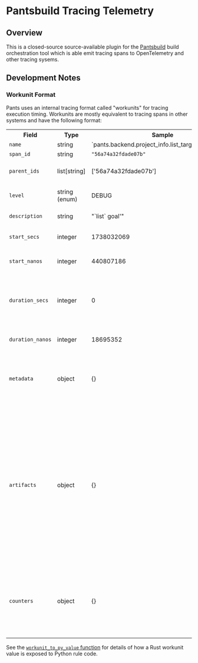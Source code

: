 # Pantsbuild Tracing Telemetry

## Overview

This is a closed-source source-available plugin for the [Pantsbuild](https://pantsbuild.org/) build orchestration tool which is able emit tracing spans to OpenTelemetry and other tracing sysems.

## Development Notes

### Workunit Format

Pants uses an internal tracing format called "workunits" for tracing execution timing. Workunits are mostly equivalent to tracing spans in other systems and have the following format:

<table>
    <tr>
        <th>Field</th>
        <th>Type</th>
        <th>Sample</th>
        <th>Description</th>
    </tr>
    <tr>
        <td><code>name</code></td>
        <td>string</td>
        <td>`pants.backend.project_info.list_targets.list_targets`</td>
        <td>Name of the workunit.</td>
    </tr>
    <tr>
        <td><code>span_id</code></td>
        <td>string</td>
        <td><code>"56a74a32fdade07b"</code></td>
        <td>Unique identifider for this workunit.</td>
    </tr>
    <tr>
        <td><code>parent_ids</code></td>
        <td>list[string]</td>
        <td>['56a74a32fdade07b']</td>
        <td>List of the span IDs which are the parent(s) of this workunit in the tracing graph.</td>
    </tr>
    <tr>
        <td><code>level</code></td>
        <td>string (enum)</td>
        <td>DEBUG</td>
        <td>The logging level for this workunuit. One of ERROR, WARN, INFO, DEBUG, or TRACE.</td>
    </tr>
    <tr>
        <td><code>description</code></td>
        <td>string</td>
        <td>"`list` goal'"</td>
        <td>Human-readable description of the task represented by the workunit.</td>
    </tr>
    <tr>
        <td><code>start_secs</code></td>
        <td>integer</td>
        <td>1738032069</td>
        <td>Numer of seconds since the unix epoch UTC for the start of the workunit's execution.</td>
    </tr>
    <tr>
        <td><code>start_nanos</code></td>
        <td>integer</td>
        <td>440807186</td>
        <td>Sub-second nanoseconds comoponent of the workunit's start time.</td>
    </tr>
    <tr>
        <td><code>duration_secs</code></td>
        <td>integer</td>
        <td>0</td>
        <td>Seconds component of the duration of time during which this workunit executed. to compute the end time, add this value (along with `duration_nanos`) to the time represented by `start_secs` and `start_nanos`.</td>
    </tr>
    <tr>
        <td><code>duration_nanos</code></td>
        <td>integer</td>
        <td>18695352</td>
        <td>Sub-second nanoseconds component of the time during which this workunit executed.</td>
    </tr>
    <tr>
        <td><code>metadata</code></td>
        <td>object</td>
        <td>{}</td>
        <td>Workunit-specific mapping of metadata values. Metadata may be added by Pants rules to annonate a workunit's execution. (See the <a href="https://github.com/pantsbuild/pants/blob/1d1e93edcdf617c651c3eb1d1cbadd29d99172b2/src/python/pants/engine/engine_aware.py#L29">EngineAwareParameter.metadata</a> and <a href="https://github.com/pantsbuild/pants/blob/1d1e93edcdf617c651c3eb1d1cbadd29d99172b2/src/python/pants/engine/engine_aware.py#L82">EngineAwareReturnType.metadata</a> methods for more details.)</td>
    </tr>
    <tr>
        <td><code>artifacts</code></td>
        <td>object</td>
        <td>{}</td>
        <td>
            <p>Workunit-specific mapping of artifacts added by Pants rules to annotate workunit execution. (See the <a href="https://github.com/pantsbuild/pants/blob/1d1e93edcdf617c651c3eb1d1cbadd29d99172b2/src/python/pants/engine/engine_aware.py#L74">EngineAwareReturnType.artifacts</a> method for more details.)</p>
            <p>The mapping will be filled with the name of the artifact as the key and a value represening either a "file digest" or "digest snapshot" represented by the following instance classes:</p>
            <ul>
                <li><a href="https://github.com/pantsbuild/pants/blob/2c16710c62b7f0db59ee4b055e897a5cbc0e9d3f/src/python/pants/engine/internals/native_engine.pyi#L404"><code>FileDigest</code></a> with <code>fingerprint</code> and <code>serialized_bytes_length</code> properties</li>
                <li><a href="https://github.com/pantsbuild/pants/blob/2c16710c62b7f0db59ee4b055e897a5cbc0e9d3f/src/python/pants/engine/internals/native_engine.pyi#L416"><code>Snapshot</code></a> with <code>digest</code>, <code>dirs</code>, and <code>files</code> properties. <code>digest</code> has <code>fingerprint</code> and <code>serialized_bytes_length</code> properties.</li>
            </ul>
        </td>
    </tr>
    <tr>
        <td><code>counters</code></td>
        <td>object</td>
        <td>{}</td>
        <td><b>DEPRECATED</b>. This used to store the counters which were incremented during the execution of this partcular workunit. For various reasons, Pants does not track counter increments to workunuits any more here. Use the global counters for a session instead which can be obtaind from the <a href="https://github.com/pantsbuild/pants/blob/fecc16585d40e51cb42469ece320462d22ea25e2/src/python/pants/engine/streaming_workunit_handler.py#L92"><code>StreamingWorkunitContext.get_metrics</code</a> method.</td>
    </tr>
</table>

See the [`workunit_to_py_value` function](https://github.com/pantsbuild/pants/blob/f783ea5ced4ca559f3c82f70e0116c6c78892303/src/rust/engine/src/externs/interface.rs#L823) for details of how a Rust workunit value is exposed to Python rule code.